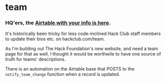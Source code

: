# team
### HQ'ers, the [Airtable with your info is here](https://airtable.com/invite/l?inviteId=invgnVcC5Hrs5O9VZ&inviteToken=0341506c21006470a934631546c84dcbe42ac52d3093b7f4b4ca51eaef654a82&utm_medium=email&utm_source=product_team&utm_content=transactional-alerts).
It's historically been tricky for less code-inclined Hack Club staff members to update their bios etc. on hackclub.com/team.

As I'm building out The Hack Foundation's new website, and need a team page for that as well, I thought it would be worthwile to have one source of truth for teams' descriptions.

There is an automation on the Airtable base that POSTS to the `notify_team_change` function when a record is updated.
